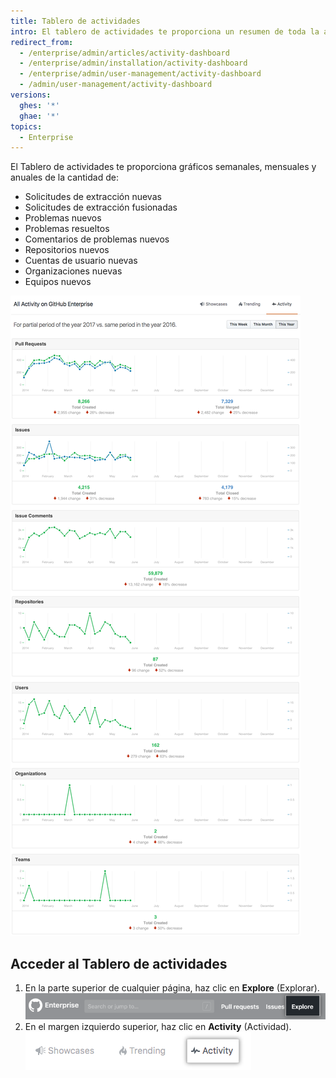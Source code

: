 ```yaml
---
title: Tablero de actividades
intro: El tablero de actividades te proporciona un resumen de toda la actividad en tu empresa.
redirect_from:
  - /enterprise/admin/articles/activity-dashboard
  - /enterprise/admin/installation/activity-dashboard
  - /enterprise/admin/user-management/activity-dashboard
  - /admin/user-management/activity-dashboard
versions:
  ghes: '*'
  ghae: '*'
topics:
  - Enterprise
---
```


El Tablero de actividades te proporciona gráficos semanales, mensuales y anuales de la cantidad de:
- Solicitudes de extracción nuevas
- Solicitudes de extracción fusionadas
- Problemas nuevos
- Problemas resueltos
- Comentarios de problemas nuevos
- Repositorios nuevos
- Cuentas de usuario nuevas
- Organizaciones nuevas
- Equipos nuevos

![Tablero de actividades](/assets/images/enterprise/activity/activity-dashboard-yearly.png)

## Acceder al Tablero de actividades

1. En la parte superior de cualquier página, haz clic en **Explore** (Explorar). ![Explorar la etiqueta](/assets/images/enterprise/settings/ent-new-explore.png)
2. En el margen izquierdo superior, haz clic en **Activity** (Actividad). ![Botón de actividades](/assets/images/enterprise/activity/activity-button.png)
